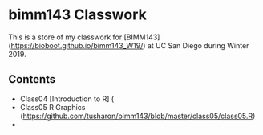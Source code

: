 # bimm143 Classwork

This is a store of my classwork for [BIMM143] (https://bioboot.github.io/bimm143_W19/) at UC San Diego during Winter 2019.

## Contents
- Class04 [Introduction to R] (
- Class05 R Graphics (https://github.com/tusharon/bimm143/blob/master/class05/class05.R)
- 
